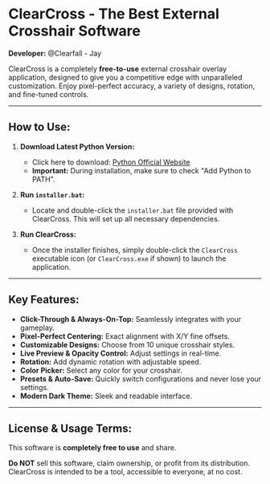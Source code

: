 # **ClearCross - The Best External Crosshair Software**

**Developer:** @Clearfall - Jay

ClearCross is a completely **free-to-use** external crosshair overlay application, designed to give you a competitive edge with unparalleled customization. Enjoy pixel-perfect accuracy, a variety of designs, rotation, and fine-tuned controls.

---

## **How to Use:**

1.  **Download Latest Python Version:**
    *   Click here to download: [Python Official Website](https://www.python.org/downloads/)
    *   **Important:** During installation, make sure to check "Add Python to PATH".

2.  **Run `installer.bat`:**
    *   Locate and double-click the `installer.bat` file provided with ClearCross. This will set up all necessary dependencies.

3.  **Run ClearCross:**
    *   Once the installer finishes, simply double-click the `ClearCross` executable icon (or `ClearCross.exe` if shown) to launch the application.

---

## **Key Features:**

*   **Click-Through & Always-On-Top:** Seamlessly integrates with your gameplay.
*   **Pixel-Perfect Centering:** Exact alignment with X/Y fine offsets.
*   **Customizable Designs:** Choose from 10 unique crosshair styles.
*   **Live Preview & Opacity Control:** Adjust settings in real-time.
*   **Rotation:** Add dynamic rotation with adjustable speed.
*   **Color Picker:** Select any color for your crosshair.
*   **Presets & Auto-Save:** Quickly switch configurations and never lose your settings.
*   **Modern Dark Theme:** Sleek and readable interface.

---

## **License & Usage Terms:**

This software is **completely free to use** and share.

**Do NOT** sell this software, claim ownership, or profit from its distribution. ClearCross is intended to be a tool, accessible to everyone, at no cost.
